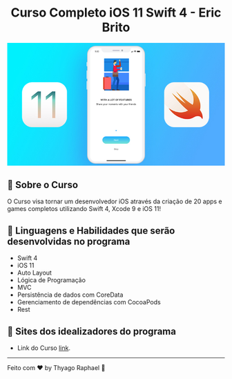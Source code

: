 <h1 align="center">
    Curso Completo iOS 11 Swift 4 - Eric Brito
</h1

<h1 align="center">
    <img alt="Curso iOS 11 Swift 4" title="Curso iOS 11 Swift 4" src="./images/logo.jpg" /> 
</h1>

<br>

## 🔖  Sobre o Curso

O Curso visa tornar um desenvolvedor iOS através da criação de 20 apps e games completos utilizando Swift 4, Xcode 9 e iOS 11!
<br>

## 🚀 Linguagens e Habilidades que serão desenvolvidas no programa

- Swift 4
- iOS 11
- Auto Layout
- Lógica de Programação
- MVC
- Persistência de dados com CoreData
- Gerenciamento de dependências com CocoaPods
- Rest

## 🔖 Sites dos idealizadores do programa

- Link do Curso [link](https://www.udemy.com/course/curso-completo-de-desenvolvimento-ios11swift4/).

---

Feito com ♥  by Thyago Raphael :wave:
